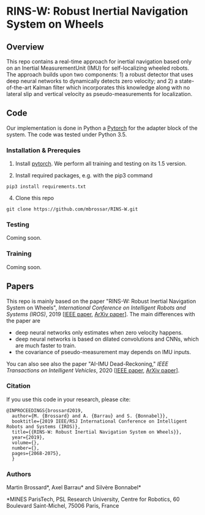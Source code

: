 # RINS-W: Robust Inertial Navigation System on Wheels


## Overview

This repo contains a real-time approach for inertial navigation based only on an Inertial MeasurementUnit  (IMU)  for  self-localizing  wheeled  robots.  The  approach builds  upon  two  components: 1) a robust detector that uses deep neural networks to dynamically detects zero velocity; and 2) a state-of-the-art Kalman filter which incorporates this knowledge along with no lateral slip and vertical velocity as pseudo-measurements  for  localization.

## Code
Our implementation is done in Python a [Pytorch](https://pytorch.org/) for the adapter block of the system. The code was tested under Python 3.5.
 
### Installation & Prerequies
1.  Install [pytorch](http://pytorch.org). We perform all training and testing on its 1.5 version.
    
2.  Install required packages, e.g. with the pip3 command
```
pip3 install requirements.txt
```
    
4.  Clone this repo
```
git clone https://github.com/mbrossar/RINS-W.git
```

### Testing
Coming soon.

### Training
Coming soon.


## Papers
This repo is mainly based on the paper "RINS-W: Robust Inertial Navigation System on Wheels",  _International Conference on Intelligent Robots and Systems (IROS)_, 2019 [[IEEE paper](https://ieeexplore.ieee.org/document/8968593), [ArXiv paper](https://arxiv.org/pdf/1903.02210.pdf)]. The main differences with the paper are
- deep neural networks only estimates when zero velocity happens.
- deep neural networks is based on dilated convolutions and CNNs, which are much faster to train.
- the covariance of pseudo-measurement may depends on IMU inputs.



You can also see also the paper "AI-IMU Dead-Reckoning,"  _IEEE Transactions on Intelligent Vehicles_, 2020 [[IEEE paper](https://ieeexplore.ieee.org/document/9035481), [ArXiv paper](https://arxiv.org/pdf/1904.06064.pdf)].


### Citation

If you use this code in your research, please cite:

```
@INPROCEEDINGS{brossard2019,
  author={M. {Brossard} and A. {Barrau} and S. {Bonnabel}},
  booktitle={2019 IEEE/RSJ International Conference on Intelligent Robots and Systems (IROS)}, 
  title={{RINS-W: Robust Inertial Navigation System on Wheels}}, 
  year={2019},
  volume={},
  number={},
  pages={2068-2075},
  }

```

### Authors
Martin Brossard*, Axel Barrau* and Silvère Bonnabel*

*MINES ParisTech, PSL Research University, Centre for Robotics, 60 Boulevard Saint-Michel, 75006 Paris, France


